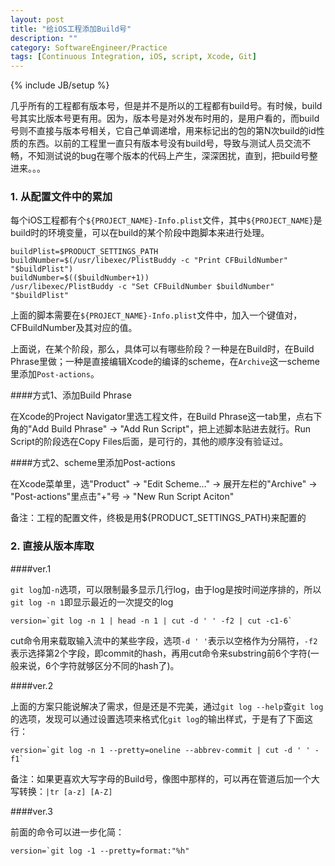 ```yaml
---
layout: post
title: "给iOS工程添加Build号"
description: ""
category: SoftwareEngineer/Practice
tags: [Continuous Integration, iOS, script, Xcode, Git]
---
```

{% include JB/setup %}

几乎所有的工程都有版本号，但是并不是所以的工程都有build号。有时候，build号其实比版本号更有用。因为，版本号是对外发布时用的，是用户看的，而build号则不直接与版本号相关，它自己单调递增，用来标记出的包的第N次build的id性质的东西。以前的工程里一直只有版本号没有build号，导致与测试人员交流不畅，不知测试说的bug在哪个版本的代码上产生，深深困扰，直到，把build号整进来。。。


### 1. 从配置文件中的累加

每个iOS工程都有个`${PROJECT_NAME}-Info.plist`文件，其中`${PROJECT_NAME}`是build时的环境变量，可以在build的某个阶段中跑脚本来进行处理。

	buildPlist=$PRODUCT_SETTINGS_PATH
	buildNumber=$(/usr/libexec/PlistBuddy -c "Print CFBuildNumber" "$buildPlist")
	buildNumber=$(($buildNumber+1))
	/usr/libexec/PlistBuddy -c "Set CFBuildNumber $buildNumber" "$buildPlist"
	
上面的脚本需要在`${PROJECT_NAME}-Info.plist`文件中，加入一个键值对，CFBuildNumber及其对应的值。

上面说，在某个阶段，那么，具体可以有哪些阶段？一种是在Build时，在Build Phrase里做；一种是直接编辑Xcode的编译的scheme，在`Archive`这一scheme里添加`Post-actions`。

####方式1、添加Build Phrase

在Xcode的Project Navigator里选工程文件，在Build Phrase这一tab里，点右下角的"Add Build Phrase" -> "Add Run Script"，把上述脚本贴进去就行。Run Script的阶段选在Copy Files后面，是可行的，其他的顺序没有验证过。

####方式2、scheme里添加Post-actions

在Xcode菜单里，选"Product" -> "Edit Scheme…" -> 展开左栏的"Archive" -> "Post-actions"里点击"+"号 -> "New Run Script Aciton"

备注：工程的配置文件，终极是用${PRODUCT_SETTINGS_PATH}来配置的 

### 2. 直接从版本库取

####ver.1

`git log`加`-n`选项，可以限制最多显示几行log，由于log是按时间逆序排的，所以`git log -n 1`即显示最近的一次提交的log

	version=`git log -n 1 | head -n 1 | cut -d ' ' -f2 | cut -c1-6`
		
cut命令用来载取输入流中的某些字段，选项`-d ' '`表示以空格作为分隔符，`-f2`表示选择第2个字段，即commit的hash，再用cut命令来substring前6个字符(一般来说，6个字符就够区分不同的hash了)。
			
####ver.2

上面的方案只能说解决了需求，但是还是不完美，通过`git log --help`查`git log`的选项，发现可以通过设置选项来格式化`git log`的输出样式，于是有了下面这行：

	version=`git log -n 1 --pretty=oneline --abbrev-commit | cut -d ' ' -f1`
	
备注：如果更喜欢大写字母的Build号，像图中那样的，可以再在管道后加一个大写转换：`|tr [a-z] [A-Z]`

####ver.3

前面的命令可以进一步化简：

	version=`git log -1 --pretty=format:"%h"

